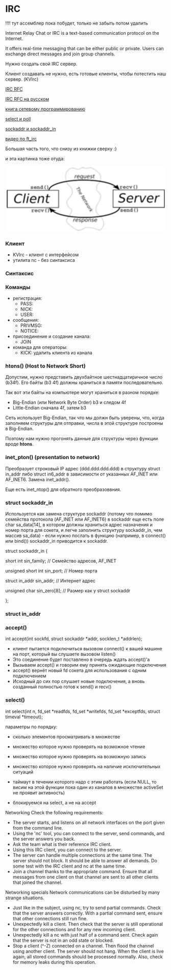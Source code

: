# IRC

!!!! тут ассемблер пока побудет, только не забыть потом удалить


Internet Relay Chat or IRC is a text-based communication protocol on the Internet.

It offers real-time messaging that can be either public or private. Users can exchange
direct messages and join group channels.


Нужно создать свой IRC сервер.

Клиент создавать не нужно, есть готовые клиенты, чтобы потестить наш сервер. (KVIrc)

[IRC RFC](https://datatracker.ietf.org/doc/html/rfc1459#page-48)

[IRC RFC на русском](https://www.lissyara.su/doc/rfc/rfc1459/)

[книга сетевому программированию](https://beej.us/guide/bgnet/translations/bgnet_A4_rus.pdf)

[select и poll](https://it.wikireading.ru/24833)

[sockaddr и sockaddr_in](https://www.russianblogs.com/article/8587603498/)

[видео по ft_irc](https://www.youtube.com/watch?v=I9o-oTdsMgI)

Большая часть того, что снизу из книжки сверху :)

и эта картинка тоже отуда:

![](img.png)

### Клиент

* KVIrc - клиент с интерфейсом
* утилита nc - без синтаксиса

### Синтаксис

### Команды

* регистрация:
  - PASS:
  - NICK:
  - USER:
* сообщения:
  - PRIVMSG: 
  - NOTICE:
* присоединение и создание канала:
  - JOIN
* команда для операторы:
  - KICK: удалить клиента из канала


### htons() (**H**ost **to** **N**etwork **S**hort)
Допустим, нужно представить двухбайтное шестнадцатиричное число (b34f). Его байты (b3 4f) должны храниться в памяти последовательно.

Так вот эти байты на компьютере могут храниться в разном порядке:
* Big-Endian (или Network Byte Order)
b3 и следом 4f
* Little-Endian
сначала 4f, затем b3

Сеть использует Big-Endian, так что мы должн быть уверены, что, когда заполняем структуры для отправки, 
числа в этой структуре построены в Big-Endian.

Поэтому нам нужно прогонять данные для структуры через функции вроде **htons**.

### inet_pton() (presentation to network)
Преобразует строковый IP адрес (ddd.ddd.ddd.ddd) в структуру struct in_addr либо struct in6_addr в зависимости от
указанных AF_INET или AF_INET6. Замена inet_addr().

Еще есть inet_ntop() для обратного преобразоввния.

### struct sockaddr_in

Используется как замена структуре sockaddr (потому что помимо семейства протокола (AF_INET или AF_INET6) в sockaddr еще есть поле char sa_data[14], в котором должны храниться адрес назначения и номер порта для сокета, и легче заполнить структуру sockaddr_in, чем массив sa_data) - если нужно послать в функцию (например, в connect() или bind()) sockaddr_in приводится к sockaddr.

struct sockaddr_in {

 short int sin_family; // Семейство адресов, AF_INET
 
 unsigned short int sin_port; // Номер порта
 
 struct in_addr sin_addr; // Интернет адрес
 
 unsigned char sin_zero[8]; // Размер как у struct sockaddr
 
};

### struct in_addr




### accept()
int accept(int sockfd, struct sockaddr *addr, socklen_t *addrlen); 

* клиент пытается подключиться вызовом connect() к вашей машине
на порт, который вы слушаете вызовом listen()
* Это соединение будет поставлено в очередь ждать accept()'а
* Вызываем accept() и говорим ему принять ожидающие подключения
* accept() вернёт новый fd сокета для использования с одним подключением
* Исходный до сих пор слушает новые подключения,
а вновь созданный полностью готов к send() и recv()


### select()
int select(int n, fd_set *readfds, fd_set *writefds, fd_set *exceptfds, struct timeval *timeout);

параметры по порядку:

* сколько элементов просматривать в множестве
* множество которое нужно проверять на возможное чтение
* множество которое нужно проверять на возможную запись
* множество которое нужно проверять на наличие исключительных ситуаций
* таймаут в течении которого надо с этим работать (если NULL, то висим на этой функции
  пока один из каналов в множестве activeSet не проявит активность)

* блокируемся на select, а не на accept


Networking
Check the following requirements:
- The server starts, and listens on all network interfaces on the port
given from the command line.
- Using the 'nc' tool, you can connect to the server, send commands,
and the server answers you back.
- Ask the team what is their reference IRC client.
- Using this IRC client, you can connect to the server.
- The server can handle multiple connections at the same time. The server
should not block. It should be able to answer all demands. Do some test
with the IRC client and nc at the same time.
- Join a channel thanks to the appropriate command. Ensure that all
messages from one client on that channel are sent to all other clients
that joined the channel.


Networking specials
Network communications can be disturbed by many strange situations.
- Just like in the subject, using nc, try to send partial commands. Check
that the server answers correctly. With a partial command sent, ensure
that other connections still run fine.
- Unexpectedly kill a client. Then check that the server is still
operational for the other connections and for any new incoming client.
- Unexpectedly kill a nc with just half of a command sent. Check again that
the server is not in an odd state or blocked.
- Stop a client (^-Z) connected on a channel. Then flood the channel using
another client. The server should not hang. When the client is live again,
all stored commands should be processed normally. Also, check for memory
leaks during this operation.
